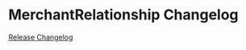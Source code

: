 # MerchantRelationship Changelog

[Release Changelog](https://github.com/spryker/merchant-relationship/releases)
